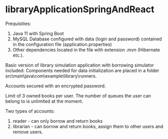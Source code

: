 # libraryApplicationSpringAndReact

Prequisities:

1. Java 11 with Spring Boot
2. MySQL Database configured with data (login and password) contained in the configuration file (application.properties)
3. Other dependencies located in the file with extension .mvn (Hibernate etc.).

Basic version of library simulation application with borrowing simulator included.
Components needed for data initialization are placed in a folder src\main\java\com\example\library\runners.

Accounts secured with an encrypted password.

Limit of 3 owned books per user. The number of queues the user can belong to is unlimited at the moment.

Two types of accounts:

1. reader - can only borrow and return books
2. librarian - can borrow and return books, assign them to other users and remove users.
